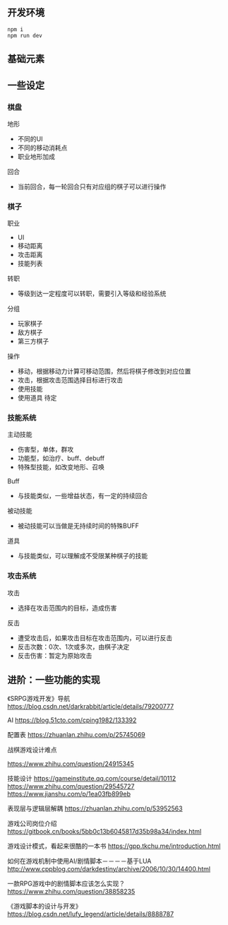 


## 开发环境
```
npm i 
npm run dev
```

## 基础元素



## 一些设定

### 棋盘

地形
* 不同的UI
* 不同的移动消耗点
* 职业地形加成

回合
* 当前回合，每一轮回合只有对应组的棋子可以进行操作

### 棋子

职业
* UI
* 移动距离
* 攻击距离
* 技能列表

转职
* 等级到达一定程度可以转职，需要引入等级和经验系统

分组
* 玩家棋子
* 敌方棋子
* 第三方棋子

操作
* 移动，根据移动力计算可移动范围，然后将棋子修改到对应位置
* 攻击，根据攻击范围选择目标进行攻击
* 使用技能
* 使用道具 待定

### 技能系统

主动技能
* 伤害型，单体，群攻
* 功能型，如治疗、buff、debuff
* 特殊型技能，如改变地形、召唤

Buff
* 与技能类似，一些增益状态，有一定的持续回合

被动技能
* 被动技能可以当做是无持续时间的特殊BUFF

道具
* 与技能类似，可以理解成不受限某种棋子的技能

### 攻击系统

攻击
* 选择在攻击范围内的目标，造成伤害

反击
* 遭受攻击后，如果攻击目标在攻击范围内，可以进行反击
* 反击次数：0次、1次或多次，由棋子决定
* 反击伤害：暂定为原始攻击

## 进阶：一些功能的实现
《SRPG游戏开发》导航
https://blog.csdn.net/darkrabbit/article/details/79200777

AI
https://blog.51cto.com/cping1982/133392


配置表
https://zhuanlan.zhihu.com/p/25745069

战棋游戏设计难点

https://www.zhihu.com/question/24915345


技能设计
https://gameinstitute.qq.com/course/detail/10112
https://www.zhihu.com/question/29545727
https://www.jianshu.com/p/1ea03fb899eb


表现层与逻辑层解耦
https://zhuanlan.zhihu.com/p/53952563


游戏公司岗位介绍
https://gitbook.cn/books/5bb0c13b6045817d35b98a34/index.html

游戏设计模式，看起来很酷的一本书
https://gpp.tkchu.me/introduction.html

如何在游戏机制中使用AI/剧情脚本－－－－基于LUA
http://www.cppblog.com/darkdestiny/archive/2006/10/30/14400.html

一款RPG游戏中的剧情脚本应该怎么实现？
https://www.zhihu.com/question/38858235

《游戏脚本的设计与开发》
https://blog.csdn.net/lufy_legend/article/details/8888787
